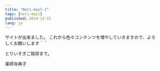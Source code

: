 ```yaml
---
title: "Nori-mail-1"
tags: [nori-mail]
published: 2014-12-15
lang: ja
---
```



サイトが出来ました。
これから色々コンテンツを増やしていきますので、よろしくお願いします＾＾

とりいそぎご挨拶まで。

薬師寺典子
